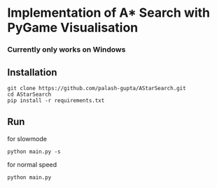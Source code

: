 # Implementation of A* Search with PyGame Visualisation

### Currently only works on Windows

## Installation

```
git clone https://github.com/palash-gupta/AStarSearch.git
cd AStarSearch
pip install -r requirements.txt
```

## Run

for slowmode
```
python main.py -s
```

for normal speed
```
python main.py
```